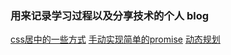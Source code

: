 ### 用来记录学习过程以及分享技术的个人 blog
[css居中的一些方式](https://github.com/sknosh/blog/blob/master/blogs/css居中的一些方式.markdown/)
[手动实现简单的promise](https://github.com/sknosh/blog/blob/master/blogs/手动实现简单的promise.markdown/)
[动态规划](https://github.com/sknosh/blog/blob/master/blogs/动态规划.markdown/)

